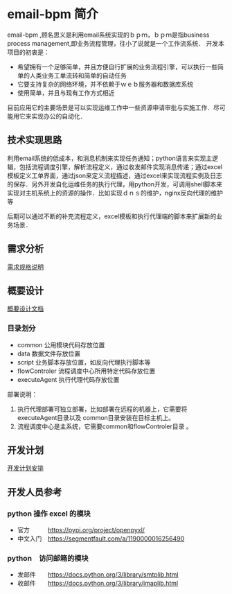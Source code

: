 # email-bpm  简介

email-bpm ,顾名思义是利用email系统实现的ｂｐｍ，ｂｐｍ是指business process management,即业务流程管理，往小了说就是一个工作流系统．
开发本项目的初衷是：

- 希望拥有一个足够简单，并且方便自行扩展的业务流程引擎，可以执行一些简单的人类业务工单流转和简单的自动任务
- 它要支持复杂的网络环境，并不依赖于ｗｅｂ服务器和数据库系统
- 使用简单，并且与现有工作方式相近

目前应用它的主要场景是可以实现运维工作中一些资源申请审批与实施工作．尽可能用它来实现办公的自动化．

## 技术实现思路

利用email系统的低成本，和消息机制来实现任务通知；python语言来实现主逻辑，包括流程调度引擎，解析流程定义，通过收发邮件实现消息传递；通过excel模板定义工单界面，通过json来定义流程描述，通过excel来实现流程实例及日志的保存．另外开发自化运维任务的执行代理，用python开发，可调用shell脚本来实现对主机系统上的资源的操作．比如实现ｄｎｓ的维护，nginx反向代理的维护等

后期可以通过不断的补充流程定义，excel模板和执行代理端的脚本来扩展新的业务场景．

## 需求分析
[需求规格说明](doc/REQUIRMENT.md )
## 概要设计
[概要设计文档](doc/DESIGN.md)

### 目录划分

- common   公用模块代码存放位置
- data          数据文件存放位置
- script        业务脚本存放位置，如反向代理执行脚本等
- flowControler  流程调度中心所用特定代码存放位置
- executeAgent   执行代理代码存放位置

部署说明：

1. 执行代理部署可独立部署，比如部署在远程的机器上，它需要将executeAgent目录以及 common目录安装在目标主机上。
2. 流程调度中心是主系统，它需要common和flowControler目录 。

## 开发计划
[开发计划安排](doc/sPLAN.md)

##  开发人员参考

### python 操作 excel 的模块

- 官方　　　https://pypi.org/project/openpyxl/
- 中文入门　https://segmentfault.com/a/1190000016256490

### python　访问邮箱的模块

- 发邮件　　https://docs.python.org/3/library/smtplib.html
- 收邮件　　https://docs.python.org/3/library/imaplib.html





